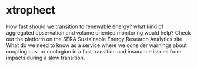 # xtrophect
How fast should we transition to renewable energy? what kind of aggregated observation and volume oriented monitoring would help? Check out the platform on the SERA Sustainable Energy Research Analytics site. What do we need to know as a service where we consider warnings about coupling cost or contagion in a fast transition and insurance issues from impacts during a slow transition. 
